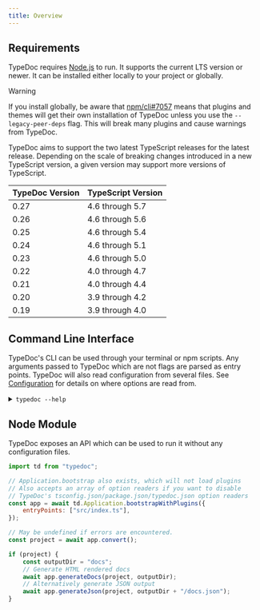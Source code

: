```yaml
---
title: Overview
---
```


## Requirements

TypeDoc requires [Node.js](https://nodejs.org/) to run. It supports the current LTS
version or newer. It can be installed either locally to your project or globally.

> [!warning]
> If you install globally, be aware that [npm/cli#7057](https://github.com/npm/cli/issues/7057)
> means that plugins and themes will get their own installation of TypeDoc unless you use the
> `--legacy-peer-deps` flag. This will break many plugins and cause warnings from TypeDoc.

TypeDoc aims to support the two latest TypeScript releases for the latest release. Depending
on the scale of breaking changes introduced in a new TypeScript version, a given version may
support more versions of TypeScript.

| TypeDoc Version | TypeScript Version |
| --------------- | ------------------ |
| 0.27            | 4.6 through 5.7    |
| 0.26            | 4.6 through 5.6    |
| 0.25            | 4.6 through 5.4    |
| 0.24            | 4.6 through 5.1    |
| 0.23            | 4.6 through 5.0    |
| 0.22            | 4.0 through 4.7    |
| 0.21            | 4.0 through 4.4    |
| 0.20            | 3.9 through 4.2    |
| 0.19            | 3.9 through 4.0    |

## Command Line Interface

TypeDoc's CLI can be used through your terminal or npm scripts. Any arguments
passed to TypeDoc which are not flags are parsed as entry points. TypeDoc will
also read configuration from several files. See [Configuration](./options/configuration.md#compileroptions)
for details on where options are read from.

<details>
<summary><code>typedoc --help</code></summary>
{@includeCode generated/help.txt}
</details>

## Node Module

TypeDoc exposes an API which can be used to run it without any configuration files.

```js
import td from "typedoc";

// Application.bootstrap also exists, which will not load plugins
// Also accepts an array of option readers if you want to disable
// TypeDoc's tsconfig.json/package.json/typedoc.json option readers
const app = await td.Application.bootstrapWithPlugins({
    entryPoints: ["src/index.ts"],
});

// May be undefined if errors are encountered.
const project = await app.convert();

if (project) {
    const outputDir = "docs";
    // Generate HTML rendered docs
    await app.generateDocs(project, outputDir);
    // Alternatively generate JSON output
    await app.generateJson(project, outputDir + "/docs.json");
}
```
